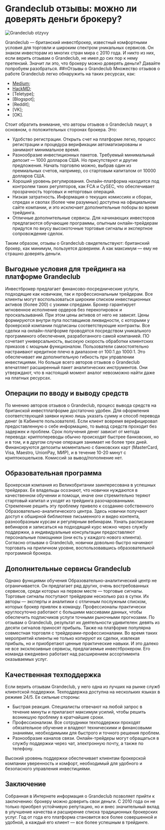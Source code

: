 # Grandeclub отзывы: можно ли доверять деньги брокеру?
![Grandeclub otzyvy](https://github.com/user-attachments/assets/c427e165-bcb6-4dbf-bdcd-aa88ca5fcc7b)

Grandeclub — британский инвестброкер, известный комфортными условия для торговли и широким спектром уникальных сервисов. Он знаком инвесторам из многих стран мира с 2010 года. И никто из них, если верить отзывам о Grandeclub, не имел до сих пор к нему претензий. Значит ли это, что брокеру можно доверять деньги? Давайте попробуем разобраться.
##nОтзывы о Grandeclub
Множество отзывов о работе Grandeclub легко обнаружить на таких ресурсах, как:
* [Medium](https://medium.com/@grandeckub/grandeclub-%D0%BE%D1%82%D0%B7%D1%8B%D0%B2%D1%8B-%D0%BD%D0%B0%D0%B4%D0%B5%D0%B6%D0%BD%D1%8B%D0%B9-%D0%B1%D1%80%D0%BE%D0%BA%D0%B5%D1%80-%D0%B8%D0%BB%D0%B8-%D0%BD%D0%B5%D1%82-64202a4be8e4);
* [HackMD](https://hackmd.io/EuB6QAGLQG2O2RShuiGHXA);
* [Teletype];
* [Blogspot];
* [Reddit];
* [VK];
* [OK].

Стоит обратить внимание, что авторы отзывов о Grandeclub пишут, в основном, о положительных сторонах брокера. Это:
* Удобство регистрации. Открыть счет на платформе легко, процесс регистрации и процедура верификации автоматизированы и занимают минимальное время.
* Разнообразие инвестиционных пакетов. Требуемый минимальный депозит — 1000 долларов США. Но присутствуют и другие предложения. Начать торговлю можно, выбрав один из премиальных счетов, например, со стартовым капиталом от 10000 долларов США. 
* Хороший уровень регулирования. Онлайн-платформа находится под контролем таких регуляторов, как FCA и CySEC, что обеспечивает прозрачность торговых и неторговых операций.
* Низкая затратность. Информация о текущих комиссиях и сборах, спредах и свопах (более чем разумных) доступна на официальном сайте компании, и это исключает дополнительные поборы во время трейдинга.
* Отличные дополнительные сервисы. Для начинающих инвесторов предлагаются обучающие программы, опытным онлайн-трейдерам придутся по вкусу высокоточные торговые сигналы и экспертное сопровождение сделок.

Таким образом, отзывы о Grandeclub свидетельствуют: британский брокер, как минимум, пользуется доверием. А как максимум — ему не страшно доверять деньги.
## Выгодные условия для трейдинга на платформе Grandeclub
Инвестброкер предлагает финансово-посреднические услуги, подходящие как новичкам, так и профессиональным трейдерам. Все клиенты могут воспользоваться широким списком инвестиционных активов (более 200) с узкими спредами. Брокер гарантирует мгновенное исполнение ордеров без перекотировок и проскальзываний. При этом цены активов от него не зависят. Цены формируются внутри пула поставщиков ликвидности, с которыми у брокерской компании подписаны соответствующие контракты.
Все сделки на онлайн-платформе проводятся посредством уникального программного обеспечения, разработанного самой компанией. ПО сочетает универсальность, высокую скорость обработки клиентских приказов с мощным функционалом. 
Пользователи самостоятельно настраивают кредитное плечо в диапазоне от 100:1 до 1000:1. Это обеспечивает им дополнительную гибкость при управлении инвестициями.
Но больше всего авторов отзывов о Grandeclub впечатляет расширенный пакет аналитических инструментов. Они утверждают, что в настоящий момент аналог невозможно найти даже на платных ресурсах.
## Операции по вводу и выводу средств
По мнению авторов отзывов о Grandeclub, процесс вывода средств на британской инвестплатформе достаточно удобен. Для оформления соответствующей заявки нужно лишь указать сумму и способ перевода денег (в Кабинете пользователя). Если клиент вовремя верифицировал предоставленную о себе информацию, то вывод средств проходит без задержек и проблем. 
Срок получения денег зависит от метода перевода: криптопереводы обычно происходят быстрее банковских, но и в том, и в другом случае операция занимает не более трех дней.
Финансируются депозиты моментально с банковских карт (MasterCard, Visa, Maestro, UnionPay, МИР), и в течение 10-20 минут с криптокошельков. Комиссий за вывод/пополнение нет.
## Образовательная программа
Брокерская компания из Великобритании заинтересована в успешных трейдерах. Ее владельцы осознают, что новички нуждаются в качественном обучении и помощи, иначе они стремительно теряют стартовый капитал и уходят из трейдинга разочарованными. Стремление решить эту проблему привело к созданию собственного Образовательно-аналитического центра.
Здесь новички получают доступ к обширной библиотеке письменного и видео контента, разнообразным курсам и регулярным вебинарам. Узнать расписание вебинаров и записаться на подходящий курс можно через службу поддержки, а индивидуальные консультации предоставляют персональные помощники (они есть у каждого нового клиента). 
Согласно отзывам о Grandeclub, новички довольно быстро начинают торговать на приличном уровне, воспользовавшись образовательной программой брокера.
## Дополнительные сервисы Grandeclub
Однако функциями обучения Образовательно-аналитический центр не ограничивается. Он предлагает ряд других, очень востребованных сервисов, среди которых на первом месте — торговые сигналы.
Торговые сигналы поступают трейдерам несколько раз в сутки. Их авторы — эксперты и аналитики с отличным послужным списком, которых брокер привлек в команду. Профессионалы практически круглосуточно работают с большими массивами данных, чтобы обеспечить подписчиков услуги точными рыночными прогнозами. По отзывам о Grandeclub, результат их деятельности удивителен: девять из десяти сигналов приносят прибыль.
Также на платформе популярна совместная торговля с трейдерами-профессионалами. Во время таких мероприятий клиенты не только копируют их сделки, извлекая прибыль, но и приобретают ценные практические навыки. 
И это далеко не все эксклюзивные сервисы, предлагаемые инвестброкером. Его команда ежедневно работает над расширением ассортимента оказываемых услуг.
## Качественная техподдержка

Если верить отзывам Grandeclub, у него одна из лучших на рынке служб клиентской поддержки. Техподдержка доступна на нескольких языках в режиме 24/5. Ее сильные стороны:
* Быстрая реакция. Специалисты отвечают на любой запрос в течение минуты и прилагают максимум усилий, чтобы решить возникшую проблему в кратчайшие сроки.    
* Профессионализм. Все сотрудники техподдержки проходят обязательное обучение и владеют техническими и финансовыми знаниями, необходимыми для быстрого и точного решения проблем. 
* Разнообразие каналов связи. Онлайн-трейдеры могут обращаться в службу поддержки через чат, электронную почту, а также по телефону. 

Высокий уровень поддержки обеспечивает клиентам брокерской компании уверенность и комфорт, необходимый для удобного и безопасного управления инвестициями.
## Заключение
Собранная в Интернете информация о Grandeclub позволяет прийти к заключению: брокеру можно доверить свои деньги. С 2010 года он не только приобрел устойчивую репутацию, но и внес значительный вклад в улучшение качества и расширение списка традиционных брокерских услуг. Год от года его платформа становится все более совершенной и удобной, а каждый его клиент — все более успешным в трейдинге.
